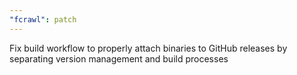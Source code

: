 ```yaml
---
"fcrawl": patch
---
```


Fix build workflow to properly attach binaries to GitHub releases by separating version management and build processes